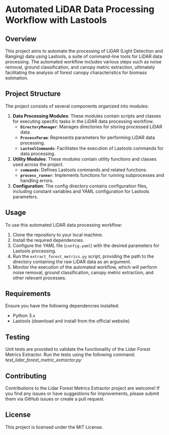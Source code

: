 # Automated LiDAR Data Processing Workflow with Lastools
## Overview
This project aims to automate the processing of LiDAR (Light Detection and Ranging) data using Lastools, a suite of command-line tools for LiDAR data processing. The automated workflow includes various steps such as noise removal, ground classification, and canopy metric extraction, ultimately facilitating the analysis of forest canopy characteristics for biomass estimation.

## Project Structure
The project consists of several components organized into modules:

1. **Data Processing Modules**: These modules contain scripts and classes for executing specific tasks in the LiDAR data processing workflow.
    - **`DirectoryManager`**: Manages directories for storing processed LiDAR data.
    - **`ProcessParam`**: Represents parameters for performing LiDAR data processing.
    - **`LastoolCommands`**: Facilitates the execution of Lastools commands for data processing.
2. **Utility Modules**: These modules contain utility functions and classes used across the project.
    - **`commands`**: Defines Lastools commands and related functions.
    - **`process_runner`**: Implements functions for running subprocesses and handling errors.
3. **Configuration**: The config directory contains configuration files, including constant variables and YAML configuration for Lastools parameters.

## Usage
To use this automated LiDAR data processing workflow:

1. Clone the repository to your local machine.
2. Install the required dependencies. 
3. Configure the YAML file (`config.yaml`) with the desired parameters for Lastools processing.
4. Run the `extract_forest_metrics.py` script, providing the path to the directory containing the raw LiDAR data as an argument.
5. Monitor the execution of the automated workflow, which will perform noise removal, ground classification, canopy metric extraction, and other relevant processes.

## Requirements
Ensure you have the following dependencies installed:

- Python 3.x
- Lastools (download and install from the official website)

## Testing
Unit tests are provided to validate the functionality of the Lidar Forest Metrics Extractor. Run the tests using the following command: *test_lidar_forest_metric_extractor.py*

## Contributing
Contributions to the Lidar Forest Metrics Extractor project are welcome! If you find any issues or have suggestions for improvements, please submit them via GitHub issues or create a pull request.

## License
This project is licensed under the MIT License.